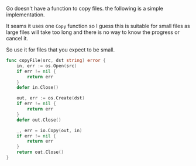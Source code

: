 
Go doesn't have a function to copy files. the following is a simple implementation.

It seams it uses one `Copy` function so I guess this is suitable for small files as large files will take too long and there is no way to know the progress or cancel it.

So use it for files that you expect to be small.

```go
func copyFile(src, dst string) error {
	in, err := os.Open(src)
	if err != nil {
		return err
	}
	defer in.Close()

	out, err := os.Create(dst)
	if err != nil {
		return err
	}
	defer out.Close()

	_, err = io.Copy(out, in)
	if err != nil {
		return err
	}
	return out.Close()
}
```
